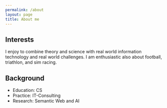 ```yaml
---
permalink: /about
layout: page
title: About me
---
```


## Interests
I enjoy to combine theory and science with real world information technology and real world challenges.
I am enthusiastic also about football, triathlon, and sim racing.

## Background
- Education: CS
- Practice: IT-Consulting
- Research: Semantic Web and AI
